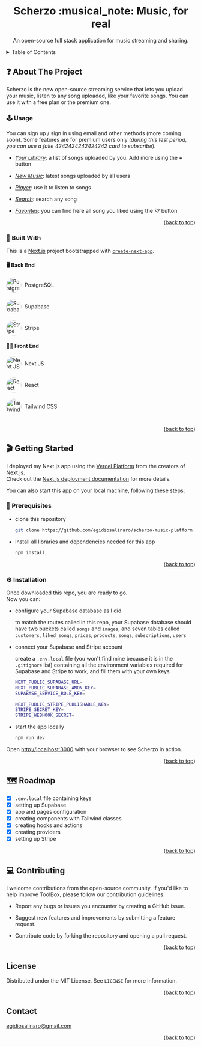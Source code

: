<a name="readme-top"></a>

  <h1 align="center">Scherzo :musical_note: Music, for real</h1>

  <p align="center">
  An open-source full stack application for music streaming and sharing.
  </p>

<!-- TABLE OF CONTENTS -->

<details>
  <summary>Table of Contents</summary>
  <ol>
    <li>
      <a href="#question-about-the-project">About The Project</a>
      <ul>
        <li><a href="#joystick-usage">Usage</a></li>
        <li>
          <a href="#bricks-built-with">Built With</a>
          <ul>
          <li><a href="#-back-end">Back End</a></li>
          <li><a href="#-front-end">Front End</a></li>
          </ul>
        </li>
      </ul>
    </li>
    <li>
      <a href="#clapper-getting-started">Getting Started</a>
      <ul>
        <li><a href="#pencil-prerequisites">Prerequisites</a></li>
        <li><a href="#gear-installation">Installation</a></li>
      </ul>
    </li>
    <li><a href="#world_map-roadmap">Roadmap</a></li>
    <li><a href="#computer-contributing">Contributing</a></li>
    <li><a href="#license">License</a></li>
    <li><a href="#contact">Contact</a></li>
  </ol>
</details>

<!-- ABOUT THE PROJECT -->

## :question: About The Project

Scherzo is the new open-source streaming service that lets you upload your music, listen to any song uploaded, like your favorite songs. You can use it with a free plan or the premium one.

### :joystick: Usage

You can sign up / sign in using email and other methods (more coming soon). Some features are for premium users only (_during this test period, you can use a fake 4242424242424242 card to subscribe_).

- _<ins>Your Library</ins>_: a list of songs uploaded by you. Add more using the **+** button

- _<ins>New Music</ins>_: latest songs uploaded by all users

- _<ins>Player</ins>_: use it to listen to songs

- _<ins>Search</ins>_: search any song

- _<ins>Favorites</ins>_: you can find here all song you liked using the ♡ button

<p align="right">(<a href="#readme-top">back to top</a>)</p>

### :bricks: Built With

This is a [Next.js](https://nextjs.org/) project bootstrapped with [`create-next-app`](https://github.com/vercel/next.js/tree/canary/packages/create-next-app).

#### 🖥 Back End

<div style="display:flex;  align-items:center;"><a href="https://developer.mozilla.org/en-US/docs/Web/JavaScript" target="_blank" rel="noreferrer"> <img src="https://cdn.jsdelivr.net/gh/devicons/devicon/icons/postgresql/postgresql-original.svg" alt="PostgreSQL" width="40" height="40" style="border-radius:100%; margin-right:9px;"/> </a>PostgreSQL</div> <br>
<div style="display:flex;  align-items:center;"><a href="https://developer.mozilla.org/en-US/docs/Web/JavaScript" target="_blank" rel="noreferrer"> <img src="https://github.com/egidiosalinaro/spotify-clone/assets/129901135/5cf0ceb6-b549-4963-a705-f6e4fa3b536a" alt="Supabase" width="40" height="40" style="border-radius:100%; margin-right:9px;"/> </a>Supabase</div> <br>
<div style="display:flex;  align-items:center;"><a href="https://developer.mozilla.org/en-US/docs/Web/JavaScript" target="_blank" rel="noreferrer"> <img src="https://github.com/egidiosalinaro/spotify-clone/assets/129901135/8cd837f0-497f-4896-b2fb-81ad08821a93" alt="Stripe" width="40" height="40" style="border-radius:100%; margin-right:9px;"/> </a>Stripe</div>

#### 👩‍💻 Front End

<div style="display:flex;  align-items:center;"><a href="https://developer.mozilla.org/en-US/docs/Web/JavaScript" target="_blank" rel="noreferrer"> <img src="https://cdn.jsdelivr.net/gh/devicons/devicon/icons/nextjs/nextjs-original.svg" alt="Next JS" width="40" height="40" style="border-radius:100%; margin-right:9px;"/> </a>Next JS</div> <br>
<div style="display:flex;  align-items:center;"><a href="https://developer.mozilla.org/en-US/docs/Web/JavaScript" target="_blank" rel="noreferrer"> <img src="https://cdn.jsdelivr.net/gh/devicons/devicon/icons/react/react-original.svg" alt="React" width="40" height="40" style="border-radius:100%; margin-right:9px;"/> </a>React</div> <br>
<div style="display:flex;  align-items:center;"><a href="https://developer.mozilla.org/en-US/docs/Web/JavaScript" target="_blank" rel="noreferrer"> <img src="https://cdn.jsdelivr.net/gh/devicons/devicon/icons/tailwindcss/tailwindcss-plain.svg" alt="Tailwind CSS" width="40" height="40" style="border-radius:100%; margin-right:9px;"/> </a>Tailwind CSS</div> <br>

<p align="right">(<a href="#readme-top">back to top</a>)</p>

<!-- GETTING STARTED -->

## :clapper: Getting Started

I deployed my Next.js app using the [Vercel Platform](https://vercel.com/new?utm_medium=default-template&filter=next.js&utm_source=create-next-app&utm_campaign=create-next-app-readme) from the creators of Next.js. <br>
Check out the [Next.js deployment documentation](https://nextjs.org/docs/deployment) for more details.

You can also start this app on your local machine, following these steps:

### :pencil: Prerequisites

- clone this repository

  ```sh
  git clone https://github.com/egidiosalinaro/scherzo-music-platform
  ```

- install all libraries and dependencies needed for this app

  ```sh
  npm install
  ```

<p align="right">(<a href="#readme-top">back to top</a>)</p>

### :gear: Installation

Once downloaded this repo, you are ready to go. <br> Now you can:

- configure your Supabase database as I did

  to match the routes called in this repo, your Supabase database should have two buckets called `songs` and `images`, and seven tables called `customers`, `liked_songs`, `prices`, `products`, `songs`, `subscriptions`, `users`

- connect your Supabase and Stripe account

  create a `.env.local` file (you won't find mine because it is in the `.gitignore` list) containing all the environment variables required for Supabase and Stripe to work, and fill them with your own keys

  ```sh
  NEXT_PUBLIC_SUPABASE_URL=
  NEXT_PUBLIC_SUPABASE_ANON_KEY=
  SUPABASE_SERVICE_ROLE_KEY=

  NEXT_PUBLIC_STRIPE_PUBLISHABLE_KEY=
  STRIPE_SECRET_KEY=
  STRIPE_WEBHOOK_SECRET=
  ```

- start the app locally

  ```sh
  npm run dev
  ```

Open [http://localhost:3000](http://localhost:3000) with your browser to see Scherzo in action.

<p align="right">(<a href="#readme-top">back to top</a>)</p>

<!-- ROADMAP -->

## :world_map: Roadmap

- [x] `.env.local` file containing keys
- [x] setting up Supabase
- [x] app and pages configuration
- [x] creating components with Tailwind classes
- [x] creating hooks and actions
- [x] creating providers
- [x] setting up Stripe

<p align="right">(<a href="#readme-top">back to top</a>)</p>

<!-- CONTRIBUTING -->

## :computer: Contributing

I welcome contributions from the open-source community. If you'd like to help improve ToolBox, please follow our contribution guidelines:

- Report any bugs or issues you encounter by creating a GitHub issue.

- Suggest new features and improvements by submitting a feature request.

- Contribute code by forking the repository and opening a pull request.

<p align="right">(<a href="#readme-top">back to top</a>)</p>

<!-- LICENSE -->

## License

Distributed under the MIT License. See `LICENSE` for more information.

<p align="right">(<a href="#readme-top">back to top</a>)</p>

<!-- CONTACT -->

## Contact

egidiosalinaro@gmail.com

<p align="right">(<a href="#readme-top">back to top</a>)</p>
